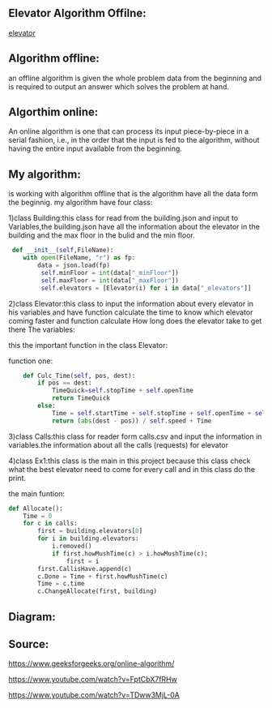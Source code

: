 ## Elevator Algorithm Offilne: 
[elevator](https://en.wikipedia.org/wiki/Elevator_algorithm)
## Algorithm offline:
 an offline algorithm is given the whole problem data from the beginning and is required to output an answer which solves the problem at hand.
## Algorthim online:
An online algorithm is one that can process its input piece-by-piece in a serial fashion, i.e., in the order that the input is fed to the algorithm, without having the entire input available from the beginning.
## My algorithm:
is working with algorithm offline that is the algorithm have all the data form the beginnig.
my algorithm have four class:

1)class Building:this class for read from the building.json and input to Variables,the building.json have all the information about the elevator in the building and the max floor in the bulid and the min floor.
```python
 def __init__(self,FileName):
    with open(FileName, "r") as fp:
        data = json.load(fp)
         self.minFloor = int(data["_minFloor"])
         self.maxFloor = int(data["_maxFloor"])
         self.elevators = [Elevator(i) for i in data["_elevators"]]
```        
2)class Elevator:this class to input the information about every elevator in his variables and have function calculate the time to know which elevator coming faster and function calculate How long does the elevator take to get there
The variables:

this the important function in the class Elevator:

function one:
```python
    def Culc_Time(self, pos, dest):
        if pos == dest:
            TimeQuick=self.stopTime + self.openTime
            return TimeQuick
        else:
            Time = self.startTime + self.stopTime + self.openTime + self.closeTime
            return (abs(dest - pos)) / self.speed + Time
```
3)class Calls:this class for reader form calls.csv and input the information in variables.the information about all the calls (requests) for elevator

4)class Ex1:this class is the main in this project because this class check what the best elevator need to come for every call and in this class do the print.

the main funtion:
```python
def Allocate():
    Time = 0
    for c in calls:
        first = building.elevators[0]
        for i in building.elevators:
            i.removed()
            if first.howMushTime(c) > i.howMushTime(c):
                first = i
        first.CallisHave.append(c)
        c.Done = Time + first.howMushTime(c)
        Time = c.time
        c.ChangeAllocate(first, building)
``` 
## Diagram:



## Source:
https://www.geeksforgeeks.org/online-algorithm/

https://www.youtube.com/watch?v=FptCbX7fRHw

https://www.youtube.com/watch?v=TDww3MjL-0A
